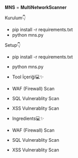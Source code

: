 𝐌𝐍𝐒 = 𝐌𝐮𝐥𝐭𝐢𝐍𝐞𝐭𝐰𝐨𝐫𝐤𝐒𝐜𝐚𝐧𝐧𝐞𝐫

Kurulum👇
* pip install -r requirements.txt
* python mns.py


Setup👇
* pip install -r requirements.txt
* python mns.py


* Tool İçeriği💻✨
* WAF (Firewall) Scan
* SQL Vulnerablity Scan
* XSS Vulnerablity Scan



* Ingredients💻✨
* WAF (Firewall) Scan
* SQL Vulnerablity Scan
* XSS Vulnerablity Scan
